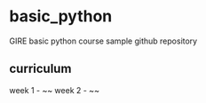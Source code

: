 # basic_python
GIRE basic python course sample github repository

## curriculum
week 1 - ~~
week 2 - ~~
